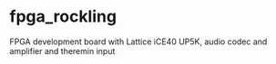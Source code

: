 # fpga_rockling
FPGA development board with Lattice iCE40 UP5K, audio codec and amplifier and theremin input
